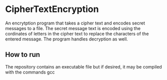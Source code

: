 # CipherTextEncryption
An encrytption program that takes a cipher text and encodes secret messages to a file. The secret message text is encoded using the cordinates of letters in the cipher text to replace the characters of the entered message. The program handles decryption as well.

## How to run
The repository contains an executable file but if desired, it may be compiled with the commands gcc 
